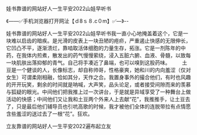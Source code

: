 娃书靠谱的网站好人一生平安2022山娃早听书

《——✅手机浏览器打开网沚【ｄ8ｓ８.c０m】✅—》--

娃书靠谱的网站好人一生平安2022山娃早听书我一直小心地掩盖着这个，它是一块难以启齿的暗疾。是光滑的皮表上一块丑陋的疮疥，严重遏止快感的无限伸长，它凹凸不平，逐渐溃烂，靠啮取活体细胞的力量生存，拓涨。它是一剂陈年的中药，在我体内煎煮，散发出的药气慢慢萦绕，浸入五脏六腑、血液、骨髓，以致每一块肌肤出落抑郁的青气。自己将手凑近了鼻端，也可以嗅到这股药味。
　　土豆是一个健谈的人，长像标志，却自称帅哥，性格豪爽，她和川的内向羞涩（仅对女生）可谓柔刚相融，恰如其分，天作之合。我置身事外的撮合他们，有时也风趣的开开玩笑，剩余的时间就是呐喊，大声笑，品头论足，或者接受间隙而来的羡慕与狐疑的眼光。中间他们把我推上过一次讲台，于是就是异域享受了一种舞台上做活动的快感；中间他们又让我和土豆两个外来人上去献“花”，我推推手，让土豆去了，只是最后他们辅导员也引吭高歌的时候，我才被他们全体的连脱带拉有点情愿含些羞涩的送过去了一根“花”。狂欢。





立友靠谱的网站好人一生平安2022遍布起立友
